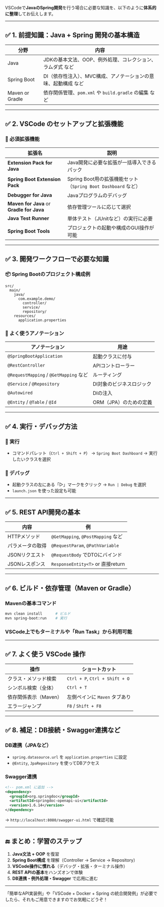VSCodeで**JavaのSpring開発**を行う場合に必要な知識を、以下のように**体系的に整理**してお伝えします。

---

## ✅ 1. 前提知識：Java + Spring 開発の基本構造

| 分野              | 内容                                       |
| --------------- | ---------------------------------------- |
| Java            | JDKの基本文法、OOP、例外処理、コレクション、ラムダ式 など         |
| Spring Boot     | DI（依存性注入）、MVC構成、アノテーションの意味、起動構成 など       |
| Maven or Gradle | 依存関係管理、`pom.xml` や `build.gradle` の編集 など |

---

## ✅ 2. VSCode のセットアップと拡張機能

### 🔧 必須拡張機能

| 拡張名                                       | 説明                                               |
| ----------------------------------------- | ------------------------------------------------ |
| **Extension Pack for Java**               | Java開発に必要な拡張が一括導入できるパック                          |
| **Spring Boot Extension Pack**            | Spring Boot用の拡張機能セット（`Spring Boot Dashboard` など） |
| **Debugger for Java**                     | Javaプログラムのデバッグ                                   |
| **Maven for Java** or **Gradle for Java** | 依存管理ツールに応じて選択                                    |
| **Java Test Runner**                      | 単体テスト（JUnitなど）の実行に必要                             |
| **Spring Boot Tools**                     | プロジェクトの起動や構成のGUI操作が可能                            |

---

## ✅ 3. 開発ワークフローで必要な知識

### 📦 Spring Bootのプロジェクト構成例

```
src/
  main/
    java/
      com.example.demo/
        controller/
        service/
        repository/
    resources/
      application.properties
```

### 📄 よく使うアノテーション

| アノテーション                              | 用途             |
| ------------------------------------ | -------------- |
| `@SpringBootApplication`             | 起動クラスに付与       |
| `@RestController`                    | APIコントローラー     |
| `@RequestMapping` / `@GetMapping` など | ルーティング         |
| `@Service` / `@Repository`           | DI対象のビジネスロジック  |
| `@Autowired`                         | DIの注入          |
| `@Entity` / `@Table` / `@Id`         | ORM（JPA）のための定義 |

---

## ✅ 4. 実行・デバッグ方法

### 🔄 実行

* コマンドパレット（`Ctrl + Shift + P`） → `Spring Boot Dashboard` → 実行したいクラスを選択

### 🐞 デバッグ

* 起動クラスの左にある「▷」マークをクリック → `Run | Debug` を選択
* `launch.json` を使った設定も可能

---

## ✅ 5. REST API開発の基本

| 内容        | 例                                |
| --------- | -------------------------------- |
| HTTPメソッド  | `@GetMapping`, `@PostMapping` など |
| パラメータの取得  | `@RequestParam`, `@PathVariable` |
| JSONリクエスト | `@RequestBody` でDTOにバインド         |
| JSONレスポンス | `ResponseEntity<T>` or 直接return  |

---

## ✅ 6. ビルド・依存管理（Maven or Gradle）

### Mavenの基本コマンド

```bash
mvn clean install      # ビルド
mvn spring-boot:run    # 実行
```

### VSCode上でもターミナルや「Run Task」から利用可能

---

## ✅ 7. よく使う VSCode 操作

| 操作            | ショートカット                        |
| ------------- | ------------------------------ |
| クラス・メソッド検索    | `Ctrl + P`, `Ctrl + Shift + O` |
| シンボル検索（全体）    | `Ctrl + T`                     |
| 依存関係表示（Maven） | 左側ペインに `Maven` タブあり            |
| エラージャンプ       | `F8` / `Shift + F8`            |

---

## ✅ 8. 補足：DB接続・Swagger連携など

### DB連携（JPAなど）

* `spring.datasource.url` を `application.properties` に設定
* `@Entity`, `JpaRepository` を使ってDBアクセス

### Swagger連携

```xml
<!-- pom.xml に追加 -->
<dependency>
  <groupId>org.springdoc</groupId>
  <artifactId>springdoc-openapi-ui</artifactId>
  <version>1.6.14</version>
</dependency>
```

→ `http://localhost:8080/swagger-ui.html` で確認可能

---

## 🔚 まとめ：学習のステップ

1. **Java文法 + OOP** を復習
2. **Spring Boot構成** を理解（Controller → Service → Repository）
3. **VSCode操作に慣れる**（デバッグ・拡張・ターミナル操作）
4. **REST APIの基本**をハンズオンで体験
5. **DB連携・例外処理・Swagger** で応用に進む

---

「簡単なAPI実装例」や「VSCode + Docker + Spring の統合開発例」が必要でしたら、それもご用意できますのでお気軽にどうぞ！
